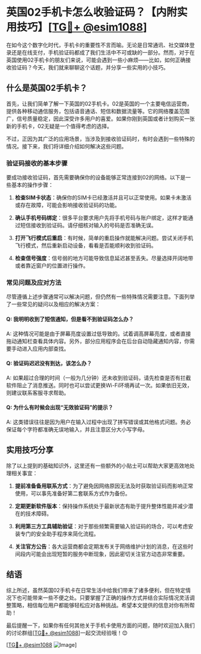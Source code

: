 # 英国02手机卡怎么收验证码？【内附实用技巧】[[TG💪+ @esim1088](https://t.me/s/esim1088)]

在如今这个数字化时代，手机卡的重要性不言而喻。无论是日常通讯、社交媒体登录还是在线支付，手机验证码都成了我们生活中不可或缺的一部分。然而，对于在英国使用02手机卡的朋友们来说，可能会遇到一些小麻烦——比如，如何正确接收验证码？今天，我们就来聊聊这个话题，并分享一些实用的小技巧。

## 什么是英国02手机卡？

首先，让我们简单了解一下英国的02手机卡。02是英国的一个主要电信运营商，提供各种移动通信服务，包括语音通话、短信和数据流量等。它的网络覆盖范围广，信号质量稳定，因此深受许多用户的喜爱。如果你刚到英国或者计划购买一张新的手机卡，02无疑是一个值得考虑的选择。

不过，正因为其广泛的应用场景，当涉及到接收验证码时，有时会遇到一些特殊的情况。接下来，我们将详细介绍如何解决这些问题。

### 验证码接收的基本步骤

要成功接收验证码，首先需要确保你的设备能够正常连接到02的网络。以下是一些基本的操作步骤：

1. **检查SIM卡状态**：确保你的SIM卡已经激活并且可以正常使用。如果卡未激活或存在故障，可能会影响接收验证码的功能。
   
2. **确认手机号码绑定**：很多平台要求用户先将手机号码与账户绑定，这样才能通过短信接收到验证码。请仔细核对输入的号码是否准确无误。

3. **打开飞行模式后重启**：有时候，简单的重启操作就能解决问题。尝试关闭手机飞行模式，然后重新启动设备，看看是否能顺利收到验证码。

4. **检查信号强度**：信号弱的地方可能导致信息延迟甚至丢失。尽量选择开阔地带或者靠近窗户的位置进行操作。

### 常见问题及应对方法

尽管遵循上述步骤通常可以解决问题，但仍然有一些特殊情况需要注意。下面列举了一些常见的疑问以及相应的解决方案：

#### Q: 我明明收到了短信通知，但是看不到验证码怎么办？
A: 这种情况可能是由于屏幕亮度设置过低导致的。试着调高屏幕亮度，或者直接拖动通知栏查看具体内容。另外，部分应用程序会在后台自动隐藏通知内容，你需要手动进入应用内部查找。

#### Q: 验证码迟迟没有到达，该怎么办？
A: 如果超过合理的时间（一般为几分钟）还未收到验证码，请先检查是否有拦截软件阻止了消息推送。同时也可以尝试更换Wi-Fi环境再试一次。如果依旧无效，则建议联系客服寻求帮助。

#### Q: 为什么有时候会出现“无效验证码”的提示？
A: 这类错误往往是因为用户在输入过程中出现了拼写错误或其他格式问题。务必保证每个字符都准确无误地输入，并且注意区分大小写字母。

## 实用技巧分享

除了以上提到的基础知识外，这里还有一些额外的小贴士可以帮助大家更高效地处理相关事宜：

1. **提前准备备用联系方式**：为了避免因网络原因无法及时获取验证码而影响正常使用，可以事先准备好第二套联系方式作为备份。

2. **定期更新软件版本**：保持操作系统处于最新状态有助于提升整体性能并减少潜在的技术障碍。

3. **利用第三方工具辅助验证**：对于那些频繁需要输入验证码的场合，可以考虑安装专门的安全助手程序来简化流程。

4. **关注官方公告**：各大运营商都会定期发布关于网络维护计划的消息，在这些时间段内可能会出现短暂的服务中断现象，因此密切关注官方动态非常重要。

## 结语

综上所述，虽然英国02手机卡在日常生活中给我们带来了诸多便利，但在特定情况下也可能带来一些不便之处。只要掌握了正确的操作方式并结合实际情况灵活调整策略，相信每位用户都能够轻松应对各种挑战。希望本文提供的信息对你有所帮助！

最后提醒一下，如果你有任何其他关于手机卡使用方面的问题，随时欢迎加入我们的讨论群组[[TG💪+ @esim1088](https://t.me/s/esim1088)]一起交流经验哦！😊

[[TG💪+ @esim1088](https://t.me/s/esim1088) ![Image](https://i.postimg.cc/4NQfJmqS/Snipaste-2025-05-13-00-14-12.png)]